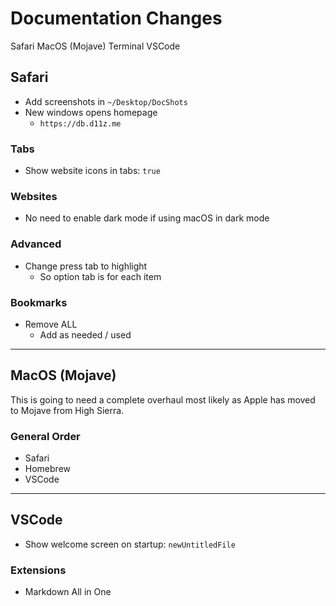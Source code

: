 # Documentation Changes

Safari
MacOS (Mojave)
Terminal
VSCode

## Safari

- Add screenshots in `~/Desktop/DocShots`
- New windows opens homepage
  - `https://db.d11z.me`

### Tabs

- Show website icons in tabs: `true`

### Websites

- No need to enable dark mode if using macOS in dark mode

### Advanced

- Change press tab to highlight
  - So option tab is for each item

### Bookmarks

- Remove ALL
  - Add as needed / used

---

## MacOS (Mojave)

This is going to need a complete overhaul most likely as Apple has moved to Mojave from High Sierra.

### General Order

- Safari
- Homebrew
- VSCode

---

## VSCode

- Show welcome screen on startup: `newUntitledFile`

### Extensions

- Markdown All in One